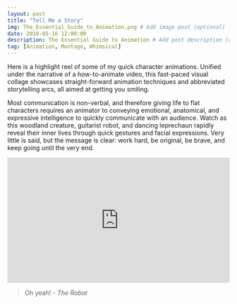 ```yaml
---
layout: post
title: "Tell Me a Story"
img: The_Essential_Guide_to_Animation.png # Add image post (optional)
date: 2018-05-16 12:00:00 
description: The Essential Guide to Animation # Add post description (optional)
tag: [Animation, Montage, Whimsical]
---
```

Here is a highlight reel of some of my quick character animations.  Unified under the narrative of a how-to-animate video, this fast-paced visual collage showcases straight-forward animation techniques and abbreviated storytelling arcs, all aimed at getting you smiling.

Most communication is non-verbal, and therefore giving life to flat characters requires an animator to conveying emotional, anatomical, and expressive intelligence to quickly communicate with an audience.  Watch as this woodland creature, guitarist robot, and dancing leprechaun rapidly reveal their inner lives through quick gestures and facial expressions.  Very little is said, but the message is clear: work hard, be original, be brave, and keep going until the very end.  

<div style="padding:56.25% 0 0 0;position:relative;"><iframe src="https://player.vimeo.com/video/270125816?byline=0&portrait=0" style="position:absolute;top:0;left:0;width:100%;height:100%;" frameborder="0" webkitallowfullscreen mozallowfullscreen allowfullscreen></iframe></div><script src="https://player.vimeo.com/api/player.js"></script>

> Oh yeah! <cite>- The Robot</cite>